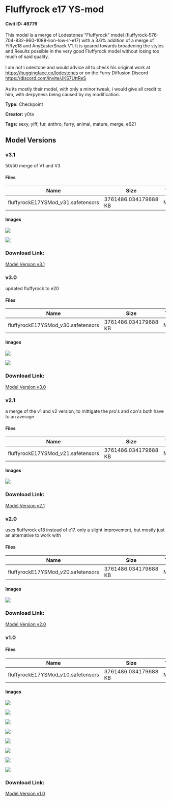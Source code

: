 # Fluffyrock e17 YS-mod

#### Civit ID: 46779

<p>This model is a merge of Lodestones "Fluffyrock" model (fluffyrock-576-704-832-960-1088-lion-low-lr-e17) with a 3.6% addition of a merge of Yiffye18 and AnyEasterSnack V1. It is geared towards broadening the styles and Results possible in the very good Fluffyrock model without losing too much of said quality. <br /><br />I am not Lodestone and would advice all to check his original work at <a target="_blank" rel="ugc" href="https://huggingface.co/lodestones">https://huggingface.co/lodestones</a> or on the Furry Diffusion Discord <a target="_blank" rel="ugc" href="https://discord.com/invite/JKS7UttReS">https://discord.com/invite/JKS7UttReS</a><br /><br />As its mostly their model, with only a minor tweak, i would give all credit to him, with derpyness being caused by my modification.</p>

**Type:** Checkpoint

**Creator:** y0ta

**Tags:** sexy, yiff, fur, anthro, furry, animal, mature, merge, e621

## Model Versions

### v3.1

<p>50/50 merge of V1 and V3</p>

#### Files

| Name | Size | Type | Format | Download Url | AutoV1 | AutoV2 | SHA256 | CRC32 | BLAKE3 |
| --- | --- | --- | --- | --- | --- | --- | --- | --- | --- |
| fluffyrockE17YSMod_v31.safetensors | 3761486.034179688 KB | Model | SafeTensor | https://civitai.com/api/download/models/62418 | 537A51EA | 645B99D6DB | 645B99D6DB08CC52F1F5A75A70C3AD65DAE6CF88946600BCC86B002FA06DD604 | B79E296E | 61A00CF6DC3D6684F1F30D050877088273D1A1B1F30034B3524712D4096CFC52 |

#### Images

<p><img src="https://image.civitai.com/xG1nkqKTMzGDvpLrqFT7WA/a1ac8d51-9136-4fa2-a5e3-c50c00d22578/width=450/688748.jpeg" /></p>

<p><img src="https://image.civitai.com/xG1nkqKTMzGDvpLrqFT7WA/c4509107-ba18-4686-ae23-b229f035881c/width=450/688749.jpeg" /></p>

### Download Link:

[Model Version v3.1](https://civitai.com/api/download/models/62418)

### v3.0

<p>updated fluffyrock to e20</p>

#### Files

| Name | Size | Type | Format | Download Url | AutoV1 | AutoV2 | SHA256 | CRC32 | BLAKE3 |
| --- | --- | --- | --- | --- | --- | --- | --- | --- | --- |
| fluffyrockE17YSMod_v30.safetensors | 3761486.034179688 KB | Model | SafeTensor | https://civitai.com/api/download/models/62393 | A60B202F | C1559CDEF8 | C1559CDEF8E9F2B0FE23E5B90CD13368A1258869DB7C830038866CE2612C0469 | 79D2E7F0 | 4E4A17DA92D30DC8B9857B4B75736C43BF1C4663073EEDB689A41C6273F17249 |

#### Images

<p><img src="https://image.civitai.com/xG1nkqKTMzGDvpLrqFT7WA/6ab26a8b-8e4a-49ba-929e-eeed1a9f34f8/width=450/686209.jpeg" /></p>

<p><img src="https://image.civitai.com/xG1nkqKTMzGDvpLrqFT7WA/cb616c3e-12fc-46b0-b941-484429d3fc44/width=450/686217.jpeg" /></p>

### Download Link:

[Model Version v3.0](https://civitai.com/api/download/models/62393)

### v2.1

<p>a merge of the v1 and v2 version, to mittigate the pro's and con's both have to an average.</p>

#### Files

| Name | Size | Type | Format | Download Url | AutoV1 | AutoV2 | SHA256 | CRC32 | BLAKE3 |
| --- | --- | --- | --- | --- | --- | --- | --- | --- | --- |
| fluffyrockE17YSMod_v21.safetensors | 3761486.034179688 KB | Model | SafeTensor | https://civitai.com/api/download/models/55330 | 537A51EA | D20E002B68 | D20E002B687438A75051E21015B61507297317105C34FAAC666FB3BD9C98E290 | 08D3EABC | 0883D71C3F4517C4AB0EF8ECE3BD5250ECA81980865C43E896E99894F6FD7A8A |

#### Images

<p><img src="https://image.civitai.com/xG1nkqKTMzGDvpLrqFT7WA/021a6495-505f-408f-285d-8c46c1eff500/width=450/599071.jpeg" /></p>

### Download Link:

[Model Version v2.1](https://civitai.com/api/download/models/55330)

### v2.0

<p>uses fluffyrock e18 instead of e17. only a slight improvement, but mostly just an alternative to work with</p>

#### Files

| Name | Size | Type | Format | Download Url | AutoV1 | AutoV2 | SHA256 | CRC32 | BLAKE3 |
| --- | --- | --- | --- | --- | --- | --- | --- | --- | --- |
| fluffyrockE17YSMod_v20.safetensors | 3761486.034179688 KB | Model | SafeTensor | https://civitai.com/api/download/models/55305 | A60B202F | 59EC0BD15B | 59EC0BD15B104540BEF24D26FC6387E6585B9DC8D5A74152C032522A65AB01E1 | 782F3F6A | F0711900B796E161216C863C7FD1B9B88790B29DF0494D75E54813E0FAA54302 |

#### Images

<p><img src="https://image.civitai.com/xG1nkqKTMzGDvpLrqFT7WA/76104acf-b6e5-4ade-b838-716eb76bb700/width=450/598575.jpeg" /></p>

### Download Link:

[Model Version v2.0](https://civitai.com/api/download/models/55305)

### v1.0



#### Files

| Name | Size | Type | Format | Download Url | AutoV1 | AutoV2 | SHA256 | CRC32 | BLAKE3 |
| --- | --- | --- | --- | --- | --- | --- | --- | --- | --- |
| fluffyrockE17YSMod_v10.safetensors | 3761486.034179688 KB | Model | SafeTensor | https://civitai.com/api/download/models/51375 | A60B202F | 73CE9609EF | 73CE9609EF4D5A0103CB33FC1199FC3908710F041371A717B53C0A52447F76E7 | CC2998DA | 05DEC22CEB529C620F1FE2872B8D45CCB279D6F17EDAFFB116209357629B152B |

#### Images

<p><img src="https://image.civitai.com/xG1nkqKTMzGDvpLrqFT7WA/3107fe12-edd2-4e6c-33a8-1c389ea3ca00/width=450/554879.jpeg" /></p>

<p><img src="https://image.civitai.com/xG1nkqKTMzGDvpLrqFT7WA/22d030de-1a26-426e-4f00-98fd8a935f00/width=450/553633.jpeg" /></p>

<p><img src="https://image.civitai.com/xG1nkqKTMzGDvpLrqFT7WA/313169f5-c255-4806-b2a5-f0871b152700/width=450/554895.jpeg" /></p>

<p><img src="https://image.civitai.com/xG1nkqKTMzGDvpLrqFT7WA/87b23dcf-9a89-4bf2-44c5-a0639c1f2300/width=450/553339.jpeg" /></p>

<p><img src="https://image.civitai.com/xG1nkqKTMzGDvpLrqFT7WA/7675ff0e-c150-4a07-1310-d18a06fcd800/width=450/553710.jpeg" /></p>

<p><img src="https://image.civitai.com/xG1nkqKTMzGDvpLrqFT7WA/ddf1bbf2-8690-490d-613d-e854c9072d00/width=450/553345.jpeg" /></p>

<p><img src="https://image.civitai.com/xG1nkqKTMzGDvpLrqFT7WA/8535c200-99da-402e-3bec-8a99f2e1f200/width=450/553598.jpeg" /></p>

<p><img src="https://image.civitai.com/xG1nkqKTMzGDvpLrqFT7WA/58cf11b3-54bd-4bc4-b6ae-8e4495591100/width=450/553414.jpeg" /></p>

### Download Link:

[Model Version v1.0](https://civitai.com/api/download/models/51375)

